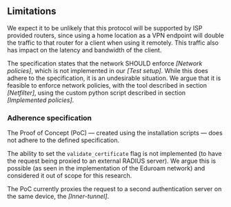 ## Limitations

We expect it to be unlikely that
this protocol will be supported by
ISP provided routers,
since using a home location as a VPN endpoint will double the traffic to that router
for a client when using it remotely.
This traffic also has impact on the latency and bandwidth of the client.


The specification states that the network
SHOULD enforce *[Network policies]*,
which is not implemented in our *[Test setup]*.
While this does adhere to the specification,
it is an undesirable situation.
We argue that it is feasible to enforce network policies,
with the tool described in section *[Netfilter]*,
using the custom python script described in section
*[Implemented policies]*.


### Adherence specification

The Proof of Concept (PoC)
&mdash; created using the installation scripts &mdash;
does not adhere to the defined specification.

The ability to set the `validate_certificate` flag is not implemented
(to have the request being proxied to an external RADIUS server).
We argue this is possible (as seen in the implementation of the Eduroam network)
and considered it out of scope for this research.

The PoC currently proxies the request to a second authentication server
on the same device,
the *[Inner-tunnel]*.

